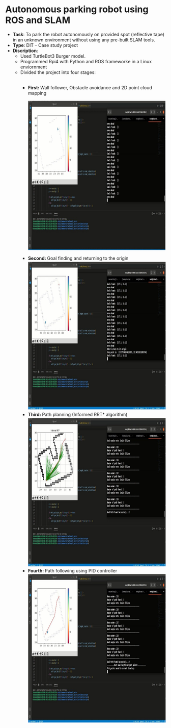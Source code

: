 # Autonomous parking robot using ROS and SLAM

- <strong>Task</strong>: To park the robot autonomously on provided spot (reflective tape) in an unknown environment without using any pre-built SLAM tools.
- <strong>Type</strong>: DIT – Case study project
- <strong>Discription</strong>:
  <ul>
  <li>Used TurtleBot3 Burger model.</li>
  <li>Programmed Rpi4 with Python and ROS frameworke in a Linux enviornment</li>
  <li>Divided the project into four stages:</li>
  <ul></br>
  <li><strong>First: </strong>Wall follower, Obstacle avoidance and 2D point cloud mapping</li>
  <ul>
<img src = "https://github.com/kirtansoni1/Project_Portfolio/blob/main/Autonomous%20parking%20robot%20using%20ROS/Project%20screenshots/1%20-%20Wall%20Follower%2C%20Mapping.png" width ="1000" height="470"></br>
  <li><strong>Second: </strong>Goal finding and returning to the origin</li>
<img src = "https://github.com/kirtansoni1/Project_Portfolio/blob/2c1bc86c1e605398154ebe788f5cff90b03fa073/Autonomous%20parking%20robot%20using%20ROS/Project%20screenshots/2%20-%20Goal%20finding%2C%20return%20to%20origin.png" width="1000" height="470"></br>
    <li><strong>Third: </strong>Path planning (Informed RRT* algorithm)</li>
<img src = "https://github.com/kirtansoni1/Project_Portfolio/blob/2c1bc86c1e605398154ebe788f5cff90b03fa073/Autonomous%20parking%20robot%20using%20ROS/Project%20screenshots/3%20-%20Path%20planning.png" width="1000" height="470"></br>
<li><strong>Fourth: </strong>Path following using PID controller</li>
<img src = "https://github.com/kirtansoni1/Project_Portfolio/blob/2c1bc86c1e605398154ebe788f5cff90b03fa073/Autonomous%20parking%20robot%20using%20ROS/Project%20screenshots/4%20-%20Following%20Trajectory.png" width="1000" height="470">

  
  
  
 
